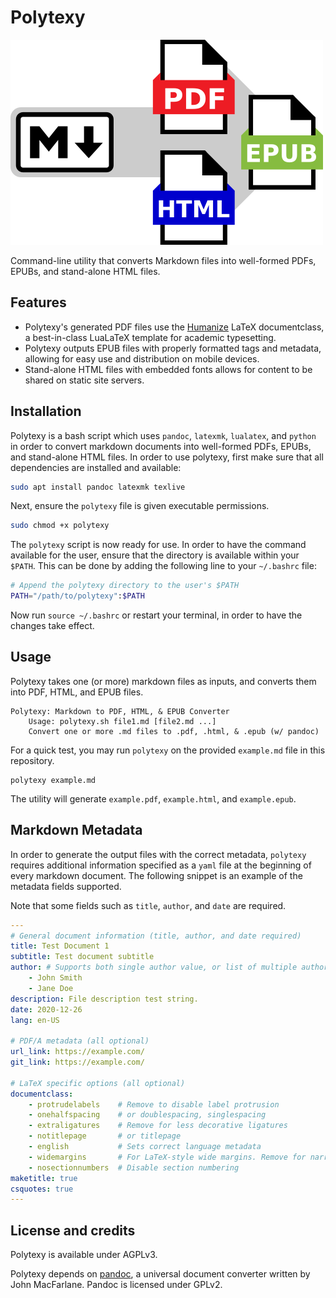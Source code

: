 # Polytexy

![Polytexy Logo.](./logo.png)

Command-line utility that converts Markdown files into well-formed PDFs, EPUBs, and stand-alone HTML files.

## Features

* Polytexy's generated PDF files use the [Humanize](https://github.com/ShenZhouHong/latex-essay) LaTeX documentclass, a best-in-class LuaLaTeX template for academic typesetting.
* Polytexy outputs EPUB files with properly formatted tags and metadata, allowing for easy use and distribution on mobile devices.
* Stand-alone HTML files with embedded fonts allows for content to be shared on static site servers.

## Installation

Polytexy is a bash script which uses `pandoc`, `latexmk`, `lualatex`, and `python` in order to convert markdown documents into well-formed PDFs, EPUBs, and stand-alone HTML files. In order to use polytexy, first make sure that all dependencies are installed and available:

```bash
sudo apt install pandoc latexmk texlive
```

Next, ensure the `polytexy` file is given executable permissions.


```bash
sudo chmod +x polytexy
```

The `polytexy` script is now ready for use. In order to have the command available for the user, ensure that the directory is available within your `$PATH`. This can be done by adding the following line to your `~/.bashrc` file:

```bash
# Append the polytexy directory to the user's $PATH
PATH="/path/to/polytexy":$PATH
```

Now run `source ~/.bashrc` or restart your terminal, in order to have the changes take effect.

## Usage

Polytexy takes one (or more) markdown files as inputs, and converts them into PDF, HTML, and EPUB files.

```
Polytexy: Markdown to PDF, HTML, & EPUB Converter
    Usage: polytexy.sh file1.md [file2.md ...]
    Convert one or more .md files to .pdf, .html, & .epub (w/ pandoc)
```

For a quick test, you may run `polytexy` on the provided `example.md` file in this repository.

```
polytexy example.md
```

The utility will generate `example.pdf`, `example.html`, and `example.epub`.

## Markdown Metadata

In order to generate the output files with the correct metadata, `polytexy` requires additional information specified as a `yaml` file at the beginning of every markdown document. The following snippet is an example of the metadata fields supported.

Note that some fields such as `title`, `author`, and `date` are required.

```yaml
--- 
# General document information (title, author, and date required)
title: Test Document 1
subtitle: Test document subtitle
author: # Supports both single author value, or list of multiple authors
    - John Smith
    - Jane Doe
description: File description test string.
date: 2020-12-26
lang: en-US

# PDF/A metadata (all optional)
url_link: https://example.com/
git_link: https://example.com/

# LaTeX specific options (all optional)
documentclass:
    - protrudelabels    # Remove to disable label protrusion
    - onehalfspacing    # or doublespacing, singlespacing
    - extraligatures    # Remove for less decorative ligatures
    - notitlepage       # or titlepage
    - english           # Sets correct language metadata
    - widemargins       # For LaTeX-style wide margins. Remove for narrower margins
    - nosectionnumbers  # Disable section numbering
maketitle: true
csquotes: true
---
```

## License and credits

Polytexy is available under AGPLv3.

Polytexy depends on [pandoc](https://github.com/jgm/pandoc), a universal document converter written by John MacFarlane. Pandoc is licensed under GPLv2.

